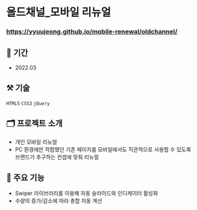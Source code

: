 # 올드채널_모바일 리뉴얼

### <https://yyuujeong.github.io/mobile-renewal/oldchannel/>

## :date: 기간
- 2022.03

## :hammer_and_pick: 기술
```HTML5``` ```CSS3``` ```jQuery```

## :card_index_dividers: 프로젝트 소개
- 개인 모바일 리뉴얼
- PC 환경에만 적합했던 기존 페이지를 모바일에서도 직관적으로 사용할 수 있도록 브랜드가 추구하는 컨셉에 맞춰 리뉴얼

## :mag_right: 주요 기능
- Swiper 라이브러리를 이용해 자동 슬라이드와 인디케이터 활성화
- 수량의 증가/감소에 따라 총합 자동 계산
